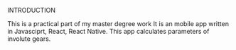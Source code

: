 INTRODUCTION

This is a practical part of my master degree work
It is an mobile app written in Javasciprt, React, React Native.
This app calculates parameters of involute gears.
